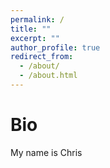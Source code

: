 ```yaml
---
permalink: /
title: ""
excerpt: ""
author_profile: true
redirect_from:
  - /about/
  - /about.html
---
```


Bio
===
My name is Chris
